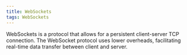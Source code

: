 ```yaml
---
title: WebSockets
tags: WebSockets
---
```


WebSockets is a protocol that allows for a persistent client-server TCP connection.
The WebSocket protocol uses lower overheads, facilitating real-time data transfer between client and server.

